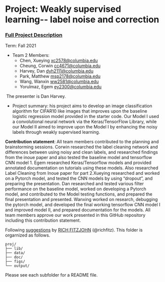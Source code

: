 # Project: Weakly supervised learning-- label noise and correction


### [Full Project Description](doc/project3_desc.md)

Term: Fall 2021

+ Team 2 Members:
	+ Chen, Xueying xc2578@columbia.edu
	+ Cheung, Corwin cc4671@columbia.edu
	+ Harvey, Dan dyh2111@columbia.edu
	+ Park, Matthew msp2178@columbia.edu
	+ Wang, Wanxin ww2581@columbia.edu
	+ Yorulmaz, Egem ey2300@columbia.edu

 The presenter is Dan Harvey.

+ Project summary:  his project aims to develop an image classification algorithm for CIFAR10 like images that improves upon the baseline logistic regression model provided in the starter code.  Our Model I used a convolutional neural network via the Keras/TensorFlow Library, while our Model II aimed to improve upon the Model I by enhancing the noisy labels through weakly supervised learning.

	
**Contribution statement**: All team members contributed to the planning and brainstorming sessions.  Corwin researched the label cleaning network and differences between using noisy and clean labels, and researched findings from the inoue paper and also tested the baseline model and tensorflow CNN model 1.  Egem researched Keras/Tensorflow models and provided annotated documentation on tutorials using these models. Also researched Label Cleaning from Inoue paper for part 2.Xueying researched and worked on a Pytorch model,  and tested the CNN models by using “dropout”, and preparing the presentation.  Dan researched and tested various filter performance on the baseline model, worked on developing a Pytorch model, and contributed to the Model testing functions, and prepared the final presentation and presented. Wanxing worked on research, debugging the pytorch model, and developed the final working tensorflow CNN model I and improved model II, and prepared documentation for the models.  All team members approve our work presented in this GitHub repository including this contribution statement. 

Following [suggestions](http://nicercode.github.io/blog/2013-04-05-projects/) by [RICH FITZJOHN](http://nicercode.github.io/about/#Team) (@richfitz). This folder is orgarnized as follows.

```
proj/
├── lib/
├── data/
├── doc/
├── figs/
└── output/
```

Please see each subfolder for a README file.
